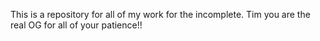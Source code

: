 This is a repository for all of my work for the incomplete. Tim you are the real OG for all of your patience!!
